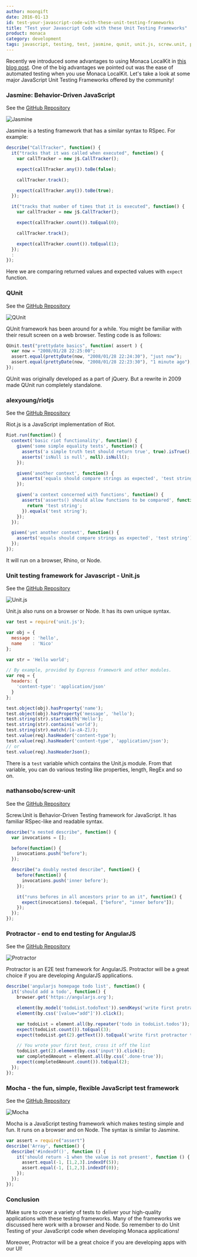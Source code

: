 ```yaml
---
author: moongift
date: 2016-01-13
id: test-your-javascript-code-with-these-unit-testing-frameworks
title: "Test your Javascript Code with these Unit Testing Frameworks"
product: monaca
category: development
tags: javascript, testing, test, jasmine, qunit, unit.js, screw.unit, protractor, mocha
---
```


Recently we introduced some advantages to using Monaca LocalKit in [this blog post](https://onsen.io/blog/6-things-you-can-do-with-monaca-localkit/).
One of the big advantages we pointed out was the ease of automated testing when you use Monaca LocalKit.
Let's take a look at some major JavaScript Unit Testing Frameworks offered by the community!

<!-- more -->

### Jasmine: Behavior-Driven JavaScript

See the [GitHub Repository](http://jasmine.github.io/)

![Jasmine](/blog/content/images/2016/Jan/monaca-javascript-test-frameworks-1.png)

Jasmine is a testing framework that has a similar syntax to RSpec. For example:

```javascript
describe("CallTracker", function() {
  it("tracks that it was called when executed", function() {
    var callTracker = new j$.CallTracker();

    expect(callTracker.any()).toBe(false);

    callTracker.track();

    expect(callTracker.any()).toBe(true);
  });

  it("tracks that number of times that it is executed", function() {
    var callTracker = new j$.CallTracker();

    expect(callTracker.count()).toEqual(0);

    callTracker.track();

    expect(callTracker.count()).toEqual(1);
  });
  :
});
```

Here we are comparing returned values and expected values with `expect` function.

### QUnit

See the [GitHub Repository](https://qunitjs.com/)

![QUnit](/blog/content/images/2016/Jan/monaca-javascript-test-frameworks-2.png)

QUnit framework has been around for a while. You might be familiar with their result screen on a web browser.
Testing code is as follows:

```javascript
QUnit.test("prettydate basics", function( assert ) {
  var now = "2008/01/28 22:25:00";
  assert.equal(prettyDate(now, "2008/01/28 22:24:30"), "just now");
  assert.equal(prettyDate(now, "2008/01/28 22:23:30"), "1 minute ago");
});
```

QUnit was originally developed as a part of jQuery. But a rewrite in 2009 made QUnit run completely standalone.

### alexyoung/riotjs

See the [GitHub Repository](https://github.com/alexyoung/riotjs)

Riot.js is a JavaScript implementation of Riot.

```javascript
Riot.run(function() {
  context('basic riot functionality', function() {
    given('some simple equality tests', function() {
      asserts('a simple truth test should return true', true).isTrue();
      asserts('isNull is null', null).isNull();
    });

    given('another context', function() {
      asserts('equals should compare strings as expected', 'test string').equals('test string');
    });

    given('a context concerned with functions', function() {
      asserts('asserts() should allow functions to be compared', function() {
        return 'test string';
      }).equals('test string');
    });
  });

  given('yet another context', function() {
    asserts('equals should compare strings as expected', 'test string').equals('test string');
  });
});
```

It will run on a browser, Rhino, or Node.

### Unit testing framework for Javascript - Unit.js

See the [GitHub Repository](http://unitjs.com/)

![Unit.js](/blog/content/images/2016/Jan/monaca-javascript-test-frameworks-3.png)

Unit.js also runs on a browser or Node. It has its own unique syntax.

```javascript
var test = require('unit.js');

var obj = {
  message : 'hello',
  name    : 'Nico'
};

var str = 'Hello world';

// By example, provided by Express framework and other modules.
var req = {
  headers: {
    'content-type': 'application/json'
  }
};

test.object(obj).hasProperty('name');
test.object(obj).hasProperty('message', 'hello');
test.string(str).startsWith('Hello');
test.string(str).contains('world');
test.string(str).match(/[a-zA-Z]/);
test.value(req).hasHeader('content-type');
test.value(req).hasHeader('content-type', 'application/json');
// or
test.value(req).hasHeaderJson();
```

There is a `test` variable which contains the Unit.js module. From that variable, you can do various testing like properties, length, RegEx and so on.

### nathansobo/screw-unit

See the [GitHub Repository](https://github.com/nathansobo/screw-unit)

Screw.Unit is Behavior-Driven Testing framework for JavaScript. It has familiar RSpec-like and readable syntax.

```javascript
describe("a nested describe", function() {
  var invocations = [];

  before(function() {
    invocations.push("before");
  });

  describe("a doubly nested describe", function() {
    before(function() {
      invocations.push('inner before');
    });

    it("runs befores in all ancestors prior to an it", function() {
      expect(invocations).to(equal, ["before", "inner before"]);
    });
  });
});
```

### Protractor - end to end testing for AngularJS

See the [GitHub Repository](http://www.protractortest.org/#/)

![Protractor](/blog/content/images/2016/Jan/monaca-javascript-test-frameworks-4.png)

Protractor is an E2E test framework for AngularJS. Protractor will be a great choice if you are developing AngularJS applications.

```javascript
describe('angularjs homepage todo list', function() {
  it('should add a todo', function() {
    browser.get('https://angularjs.org');

    element(by.model('todoList.todoText')).sendKeys('write first protractor test');
    element(by.css('[value="add"]')).click();

    var todoList = element.all(by.repeater('todo in todoList.todos'));
    expect(todoList.count()).toEqual(3);
    expect(todoList.get(2).getText()).toEqual('write first protractor test');

    // You wrote your first test, cross it off the list
    todoList.get(2).element(by.css('input')).click();
    var completedAmount = element.all(by.css('.done-true'));
    expect(completedAmount.count()).toEqual(2);
  });
});
```

### Mocha - the fun, simple, flexible JavaScript test framework

See the [GitHub Repository](http://mochajs.org/)

![Mocha](/blog/content/images/2016/Jan/monaca-javascript-test-frameworks-5.png)

Mocha is a JavaScript testing framework which makes testing simple and fun. It runs on a browser and on Node. The syntax is similar to Jasmine.

```javascript
var assert = require("assert")
describe('Array', function() {
  describe('#indexOf()', function () {
    it('should return -1 when the value is not present', function () {
      assert.equal(-1, [1,2,3].indexOf(5));
      assert.equal(-1, [1,2,3].indexOf(0));
    });
  });
});
```

### Conclusion

Make sure to cover a variety of tests to deliver your high-quality applications with these testing frameworks.
Many of the frameworks we discussed here work with a browser and Node. So remember to do Unit Testing of your JavaScript code when developing Monaca applications!

Moreover, Protractor will be a great choice if you are developing apps with our UI!
